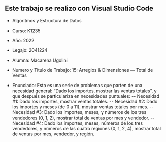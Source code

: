 ## Este trabajo se realizo con Visual Studio Code

- Algoritmos y Estructura de Datos
- Curso: K1235
- Año: 2022
- Legajo: 2041224
- Alumna: Macarena Ugolini

- Numero y Titulo de Trabajo:
15: Arreglos & Dimensiones — Total de Ventas
- Enunciado:
 Esta es una serie de problemas que parten de una necesidad general: “Dado
los importes, mostrar las ventas totales”, y que después se particulariza en
necesidades puntuales:
-- Necesidad #1: Dado los importes, mostrar ventas totales.
-- Necesidad #2: Dado los importes y meses (de 0 a 11), mostrar ventas totales
por mes.
-- Necesidad #3: Dado los importes, meses, y números de los tres vendedores
(0, 1, 2), mostrar total de ventas por mes y vendedor.
-- Necesidad #4: Dado los importes, meses, números de los tres vendedores, y
números de las cuatro regiones (0, 1, 2, 4), mostrar total de ventas por mes,
vendedor, y región.

